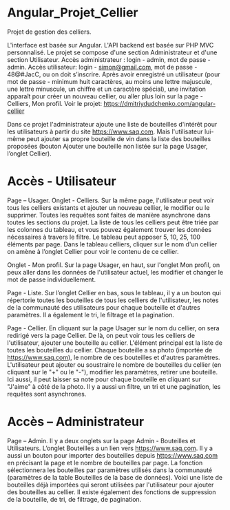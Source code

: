 # Angular_Projet_Cellier

Projet de gestion des celliers.

L'interface est basée sur Angular. L'API backend est basée sur PHP MVC personnalisé.
Le projet se compose d'une section Administrateur et d'une section Utilisateur.
Accès administrateur : login - admin, mot de passe - admin.
Accès utilisateur: login - simon@gmail.com, mot de passe - 48@#JacC, ou on doit s’inscrire. Après avoir enregistré un utilisateur (pour mot de passe - minimum huit caractères, au moins une lettre majuscule, une lettre minuscule, un chiffre et un caractère spécial), une invitation apparaît pour créer un nouveau cellier, ou aller plus loin sur la page - Celliers, Mon profil.
Voir le projet: https://dmitriydudchenko.com/angular-cellier

Dans ce projet l'administrateur ajoute une liste de bouteilles d'intérêt pour les utilisateurs à partir du site https://www.saq.com. Mais l'utilisateur lui-même peut ajouter sa propre bouteille de vin dans la liste des bouteilles proposées (bouton Ajouter une bouteille non listée sur la page Usager, l’onglet Cellier).

# Accès - Utilisateur

Page – Usager.
Onglet - Celliers.
Sur la même page, l'utilisateur peut voir tous les celliers existants et ajouter un nouveau cellier, le modifier ou le supprimer. Toutes les requêtes sont faites de manière asynchrone dans toutes les sections du projet. La liste de tous les celliers peut être triée par les colonnes du tableau, et vous pouvez également trouver les données nécessaires à travers le filtre. Le tableau peut apposer 5, 10, 25, 100 éléments par page. Dans le tableau celliers, cliquer sur le nom d'un cellier on amène à l’onglet Cellier pour voir le contenu de ce cellier.

Onglet - Mon profil.
Sur la page Usager, en haut, sur l'onglet Mon profil, on peux aller dans les données de l'utilisateur actuel, les modifier et changer le mot de passe individuellement.

Page - Liste.
Sur l’onglet Cellier en bas, sous le tableau, il y a un bouton qui répertorie toutes les bouteilles de tous les celliers de l'utilisateur, les notes de la communauté des utilisateurs pour chaque bouteille et d'autres paramètres. Il a également le tri, le filtrage et la pagination.

Page - Cellier.
En cliquant sur la page Usager sur le nom du cellier, on sera redirigé vers la page Cellier. De là, on peut voir tous les celliers de l'utilisateur, ajouter une bouteille au cellier. L'élément principal est la liste de toutes les bouteilles du cellier. Chaque bouteille a sa photo (importée de https://www.saq.com), le nombre de ces bouteilles et d'autres paramètres. L'utilisateur peut ajouter ou soustraire le nombre de bouteilles du cellier (en cliquant sur le "+" ou le "-"), modifier les paramètres, retirer une bouteille. Ici aussi, il peut laisser sa note pour chaque bouteille en cliquant sur "J'aime" à côté de la photo. Il y a aussi un filtre, un tri et une pagination, les requêtes sont asynchrones. 

# Accès – Administrateur

Page – Admin.
Il y a deux onglets sur la page Admin - Bouteilles et Utilisateurs.
L’onglet Bouteilles a un lien vers https://www.saq.com. Il y a aussi un bouton pour importer des bouteilles depuis https://www.saq.com en précisant la page et le nombre de bouteilles par page. La fonction sélectionnera les bouteilles par paramètres utilisés dans la communauté (paramètres de la table Bouteilles de la base de données). Voici une liste de bouteilles déjà importées qui seront utilisées par l'utilisateur pour ajouter des bouteilles au cellier. Il existe également des fonctions de suppression de la bouteille, de tri, de filtrage, de pagination.
